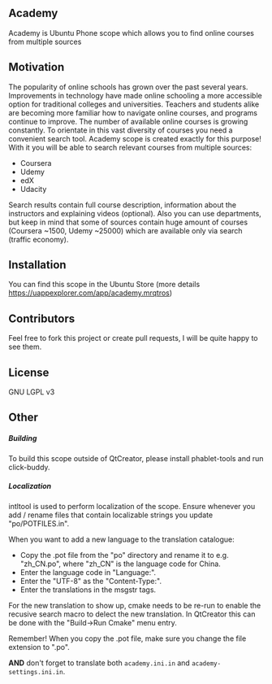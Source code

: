 ## Academy

Academy is Ubuntu Phone scope which allows you to find online courses from multiple sources

## Motivation

The popularity of online schools has grown over the past several years. Improvements in technology have made online schooling a more accessible option for traditional colleges and universities. Teachers and students alike are becoming more familiar how to navigate online courses, and programs continue to improve. The number of available online courses is growing constantly. To orientate in this vast diversity of courses you need a convenient search tool. Academy scope is created exactly for this purpose! With it you will be able to search relevant courses from multiple sources: 
* Coursera 
* Udemy 
* edX 
* Udacity 

Search results contain full course description, information about the instructors and explaining videos (optional). Also you can use departments, but keep in mind that some of sources contain huge amount of courses (Coursera ~1500, Udemy ~25000) which are available only via search (traffic economy).

## Installation

You can find this scope in the Ubuntu Store (more details https://uappexplorer.com/app/academy.mrqtros)

## Contributors

Feel free to fork this project or create pull requests, I will be quite happy to see them.

## License

GNU LGPL v3

## Other

##### Building

To build this scope outside of QtCreator, please install phablet-tools and run click-buddy.

##### Localization

intltool is used to perform localization of the scope. Ensure whenever you add / rename files
that contain localizable strings you update "po/POTFILES.in".

When you want to add a new language to the translation catalogue:

 * Copy the .pot file from the "po" directory and rename it to e.g. "zh_CN.po", 
   where "zh_CN" is the language code for China.
 * Enter the language code in "Language:".
 * Enter the "UTF-8" as the "Content-Type:".
 * Enter the translations in the msgstr tags.

For the new translation to show up, cmake needs to be re-run to enable the recusive search
macro to delect the new translation. In QtCreator this can be done with the "Build->Run Cmake"
menu entry.

Remember! When you copy the .pot file, make sure you change the file extension to ".po".

**AND** don't forget to translate both `academy.ini.in` and `academy-settings.ini.in`.

